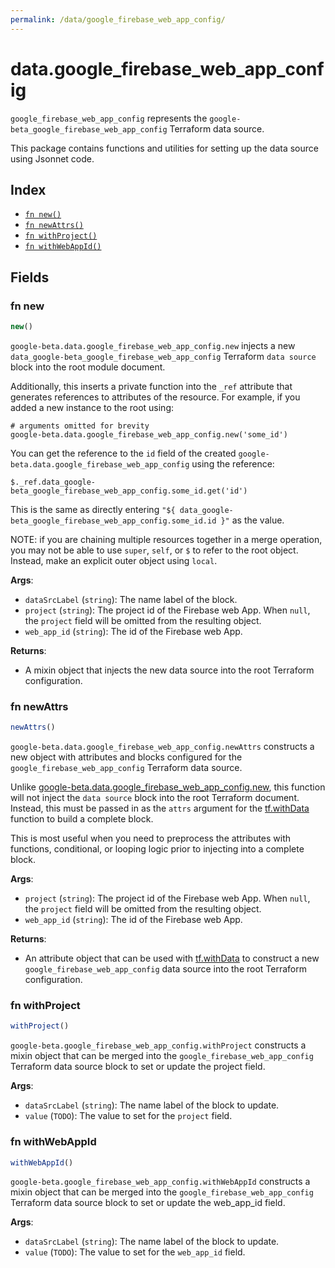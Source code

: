```yaml
---
permalink: /data/google_firebase_web_app_config/
---
```


# data.google_firebase_web_app_config

`google_firebase_web_app_config` represents the `google-beta_google_firebase_web_app_config` Terraform data source.



This package contains functions and utilities for setting up the data source using Jsonnet code.


## Index

* [`fn new()`](#fn-new)
* [`fn newAttrs()`](#fn-newattrs)
* [`fn withProject()`](#fn-withproject)
* [`fn withWebAppId()`](#fn-withwebappid)

## Fields

### fn new

```ts
new()
```


`google-beta.data.google_firebase_web_app_config.new` injects a new `data_google-beta_google_firebase_web_app_config` Terraform `data source`
block into the root module document.

Additionally, this inserts a private function into the `_ref` attribute that generates references to attributes of the
resource. For example, if you added a new instance to the root using:

    # arguments omitted for brevity
    google-beta.data.google_firebase_web_app_config.new('some_id')

You can get the reference to the `id` field of the created `google-beta.data.google_firebase_web_app_config` using the reference:

    $._ref.data_google-beta_google_firebase_web_app_config.some_id.get('id')

This is the same as directly entering `"${ data_google-beta_google_firebase_web_app_config.some_id.id }"` as the value.

NOTE: if you are chaining multiple resources together in a merge operation, you may not be able to use `super`, `self`,
or `$` to refer to the root object. Instead, make an explicit outer object using `local`.

**Args**:
  - `dataSrcLabel` (`string`): The name label of the block.
  - `project` (`string`): The project id of the Firebase web App. When `null`, the `project` field will be omitted from the resulting object.
  - `web_app_id` (`string`): The id of the Firebase web App.

**Returns**:
- A mixin object that injects the new data source into the root Terraform configuration.


### fn newAttrs

```ts
newAttrs()
```


`google-beta.data.google_firebase_web_app_config.newAttrs` constructs a new object with attributes and blocks configured for the `google_firebase_web_app_config`
Terraform data source.

Unlike [google-beta.data.google_firebase_web_app_config.new](#fn-googlefirebasewebappconfignew), this function will not inject the `data source`
block into the root Terraform document. Instead, this must be passed in as the `attrs` argument for the
[tf.withData](https://github.com/tf-libsonnet/core/tree/main/docs#fn-withdata) function to build a complete block.

This is most useful when you need to preprocess the attributes with functions, conditional, or looping logic prior to
injecting into a complete block.

**Args**:
  - `project` (`string`): The project id of the Firebase web App. When `null`, the `project` field will be omitted from the resulting object.
  - `web_app_id` (`string`): The id of the Firebase web App.

**Returns**:
  - An attribute object that can be used with [tf.withData](https://github.com/tf-libsonnet/core/tree/main/docs#fn-withdata) to construct a new `google_firebase_web_app_config` data source into the root Terraform configuration.


### fn withProject

```ts
withProject()
```

`google-beta.google_firebase_web_app_config.withProject` constructs a mixin object that can be merged into the `google_firebase_web_app_config`
Terraform data source block to set or update the project field.



**Args**:
  - `dataSrcLabel` (`string`): The name label of the block to update.
  - `value` (`TODO`): The value to set for the `project` field.


### fn withWebAppId

```ts
withWebAppId()
```

`google-beta.google_firebase_web_app_config.withWebAppId` constructs a mixin object that can be merged into the `google_firebase_web_app_config`
Terraform data source block to set or update the web_app_id field.



**Args**:
  - `dataSrcLabel` (`string`): The name label of the block to update.
  - `value` (`TODO`): The value to set for the `web_app_id` field.
